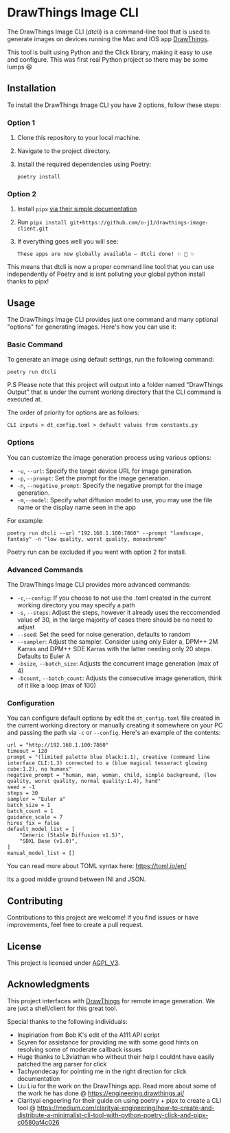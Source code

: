# DrawThings Image CLI

The DrawThings Image CLI (*dtcli*) is a command-line tool that is used to generate images on devices running the Mac and IOS app [DrawThings](https://apps.apple.com/us/app/draw-things-ai-generation/id6444050820). 

This tool is built using Python and the Click library, making it easy to use and configure. This was first real Python project so there may be some lumps 😆

## Installation

To install the DrawThings Image CLI  you have 2 options, follow these steps:

### Option 1
1. Clone this repository to your local machine.
2. Navigate to the project directory.
3. Install the required dependencies using Poetry:

   ```
   poetry install
   ```
### Option 2 
1. Install `pipx` [via their simple documentation](https://github.com/pypa/pipx#on-windows-install-via-pip-requires-pip-190-or-later)
2. Run `pipx install git+https://github.com/o-j1/drawthings-image-client.git`
3. If everything goes well you will see:

    `These apps are now globally available — dtcli done! ✨ 🌟 ✨`

This means that dtcli is now a proper command line tool that you can use independently of Poetry and is isnt polluting your global python install thanks to pipx!

## Usage

The DrawThings Image CLI provides just one command and many optional "options" for generating images. Here's how you can use it:

### Basic Command

To generate an image using default settings, run the following command:

```
poetry run dtcli
```

P.S Please note that this project will output into a folder named "DrawThings Output" that is under the current working directory that the CLI command is executed at.

The order of priority for options are as follows:

`CLI inputs > dt_config.toml > default values from constants.py`

### Options

You can customize the image generation process using various options:

- `-u`, `--url`: Specify the target device URL for image generation.
- `-p`, `--prompt`: Set the prompt for the image generation.
- `-n`, `--negative_prompt`: Specify the negative prompt for the image generation.
- `-m`,`--model`: Specify what diffusion model to use, you may use the file name or the display name seen in the app


For example:

```
poetry run dtcli --url "192.168.1.100:7860" --prompt "landscape, fantasy" -n "low quality, worst quality, monochrome"
```

Poetry run can be excluded if you went with option 2 for install.

### Advanced Commands

The DrawThings Image CLI provides more advanced commands:

- `-c`,`--config`: If you choose to not use the .toml created in the current working directory you may specify a path
- `-s`, `--steps`: Adjust the steps, however it already uses the reccomended value of 30, in the large majority of cases there should be no need to adjust
- `--seed`: Set the seed for noise generation, defaults to random
- `--sampler`: Adjust the sampler. Consider using only Euler a, DPM++ 2M Karras and DPM++ SDE Karras with the latter needing only 20 steps. Defaults to Euler A
- `-bsize`, `--batch_size`: Adjusts the concurrent image generation (max of 4)
- `-bcount`, `--batch_count`: Adjusts the consecutive image generation, think of it like a loop (max of 100)

### Configuration

You can configure default options by edit the `dt_config.toml` file created in the current working directory or manually creating it somewhere on your PC and passing the path via `-c` or `--config`. Here's an example of the contents:

```[options]
url = "http://192.168.1.100:7860"
timeout = 120
prompt = "(limited palette blue black:1.1), creative (command line interface CLI:1.3) connected to a (blue magical tesseract glowing cube:1.2), no humans"
negative_prompt = "human, man, woman, child, simple background, (low quality, worst quality, normal quality:1.4), hand"
seed = -1
steps = 30
sampler = "Euler a"
batch_size = 1
batch_count = 1
guidance_scale = 7
hires_fix = false
default_model_list = [
    "Generic (Stable Diffusion v1.5)",
    "SDXL Base (v1.0)",
]
manual_model_list = []
```

You can read more about TOML syntax here: https://toml.io/en/ 

Its a good middle ground between INI and JSON.

## Contributing

Contributions to this project are welcome! If you find issues or have improvements, feel free to create a pull request.

## License

This project is licensed under [AGPL_V3](https://www.gnu.org/licenses/agpl-3.0.en.html).

## Acknowledgments

This project interfaces with [DrawThings](https://example.com/drawthings) for remote image generation. We are just a shell/client for this great tool.

Special thanks to the following individuals:
- Inspiriation from Bob K's edit of the A111 API script
- Scyren for assistance for providing me with some good hints on resolving some of moderate callback issues
- Huge thanks to L3viathan who without their help I couldnt have easily patched the arg parser for click
- Tachyondecay for pointing me in the right direction for click documentation
- Liu Liu for the work on the DrawThings app. Read more about some of the work he has done @ https://engineering.drawthings.ai/
- Clarityai engeering for their guide on using poetry + pipx to create a CLI tool @ https://medium.com/clarityai-engineering/how-to-create-and-distribute-a-minimalist-cli-tool-with-python-poetry-click-and-pipx-c0580af4c026

